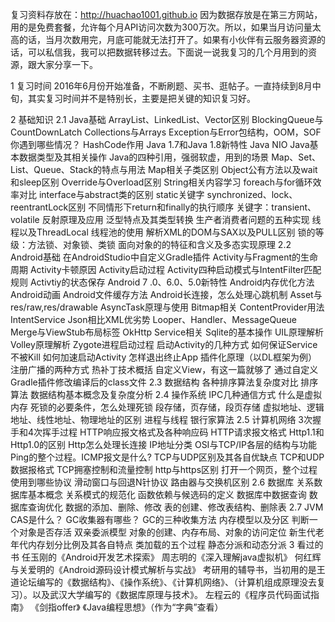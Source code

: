  复习资料存放在：http://huachao1001.github.io
 因为数据存放是在第三方网站，用的是免费套餐，允许每个月API访问次数为300万次。所以，如果当月访问量太高的话，当月次数用完，月底可能就无法打开了。如果有小伙伴有云服务器资源的话，可以私信我，我可以把数据转移过去。下面说一说我复习的几个月用到的资源，跟大家分享一下。

1 复习时间
2016年6月份开始准备，不断刷题、买书、逛帖子。一直持续到8月中旬，其实复习时间并不是特别长，主要是把关键的知识复习好。

2 基础知识
2.1 Java基础
ArrayList、LinkedList、Vector区别
BlockingQueue与CountDownLatch
Collections与Arrays
Exception与Error包结构，OOM，SOF你遇到哪些情况？
HashCode作用
Java 1.7和Java 1.8新特性
Java NIO
Java基本数据类型及其相关操作
Java的四种引用，强弱软虚，用到的场景
Map、Set、List、Queue、Stack的特点与用法
Map相关子类区别
Object公有方法以及wait和sleep区别
Override与Overload区别
String相关内容学习
foreach与for循环效率对比
interface与abstract类的区别
static关键字
synchronized、lock、reentrantLock区别
不同情形下return和finally的执行顺序
关键字：transient、volatile
反射原理及应用
泛型特点及其类型转换
生产者消费者问题的五种实现
线程以及ThreadLocal
线程池的使用
解析XML的DOM与SAX以及PULL区别
锁的等级：方法锁、对象锁、类锁
面向对象的的特征和含义及多态实现原理
2.2 Android基础
在AndroidStudio中自定义Gradle插件
Activity与Fragment的生命周期
Activity卡顿原因
Activity启动过程
Activity四种启动模式与IntentFilter匹配规则
Activtiy的状态保存
Android 7 .0、6.0、5.0新特性
Android内存优化方法
Android动画
Android文件缓存方法
Android长连接，怎么处理心跳机制
Asset与res/raw,res/drawable
AsyncTask原理与使用
Bitmap相关
ContentProvider用法
IntentService
Json相比XML优劣势
Looper、Handler、MessageQueue
Merge与ViewStub布局标签
OkHttp
Service相关
Sqlite的基本操作
UIL原理解析
Volley原理解析
Zygote进程启动过程
启动Activity的几种方式
如何保证Service不被Kill
如何加速启动Activity
怎样退出终止App
插件化原理（以DL框架为例）
注册广播的两种方式
热补丁技术概括
自定义View，有这一篇就够了
通过自定义Gradle插件修改编译后的class文件
2.3 数据结构
各种排序算法复杂度对比
排序算法
数据结构基本概念及复杂度分析
2.4 操作系统
IPC几种通信方式
什么是虚拟内存
死锁的必要条件，怎么处理死锁
段存储，页存储，段页存储
虚拟地址、逻辑地址、线性地址、物理地址的区别
进程与线程
银行家算法
2.5 计算机网络
3次握手和4次挥手过程
HTTP响应报文格式及各种响应码
HTTP请求报文格式
Http1.1和Http1.0的区别
Http怎么处理长连接
IP地址分类
OSI与TCP/IP各层的结构与功能
Ping的整个过程。ICMP报文是什么?
TCP与UDP区别及其各自优缺点
TCP和UDP数据报格式
TCP拥塞控制和流量控制
http与https区别
打开一个网页，整个过程使用到哪些协议
滑动窗口与回退N针协议
路由器与交换机区别
2.6 数据库
关系数据库基本概念
关系模式的规范化
函数依赖与候选码的定义
数据库中数据查询
数据库查询优化
数据的添加、删除、修改
表的创建、修改表结构、删除表
2.7 JVM
CAS是什么？
GC收集器有哪些？
GC的三种收集方法
内存模型以及分区
判断一个对象是否存活
双亲委派模型
对象的创建、内存布局、对象的访问定位
新生代老年代内存划分比例及其各自特点
类加载的五个过程
静态分派和动态分派
3 看过的书
任玉刚的《Android开发艺术探索》
周志明的《深入理解java虚拟机》
何红辉与关爱明的《Android源码设计模式解析与实战》
考研用的辅导书，当初用的是王道论坛编写的《数据结构》、《操作系统》、《计算机网络》、（计算机组成原理没去复习）。以及武汉大学编写的《数据库原理与技术》。
左程云的《程序员代码面试指南》
《剑指offer》
《Java编程思想》（作为“字典”查看）
